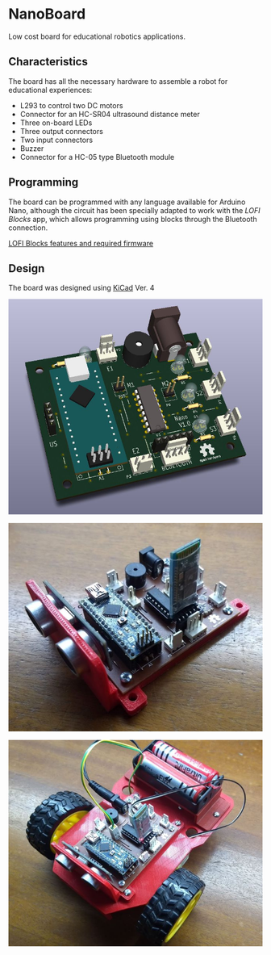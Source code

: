 # NanoBoard
 Low cost board for educational robotics applications.
 
## Characteristics
The board has all the necessary hardware to assemble a robot for educational experiences:
- L293 to control two DC motors
- Connector for an HC-SR04 ultrasound distance meter
- Three on-board LEDs
- Three output connectors
- Two input connectors
- Buzzer
- Connector for a HC-05 type Bluetooth module

## Programming
The board can be programmed with any language available for Arduino Nano, although the circuit has been specially adapted to work with the *LOFI Blocks* app, which allows programming using blocks through the Bluetooth connection.

[LOFI Blocks features and required firmware](https://lofiblocks.com/en/)

## Design
The board was designed using [KiCad](https://kicad-pcb.org/) Ver. 4

![Model](https://github.com/Open-Hardware-Latinoamerica/NanoBoard/blob/master/Imagenes/3dModel.JPG?raw=true)

![Photo](https://github.com/Open-Hardware-Latinoamerica/NanoBoard/blob/master/Imagenes/FotoPCB.jpg?raw=true)

![Robot](https://github.com/Open-Hardware-Latinoamerica/NanoBoard/blob/master/Imagenes/robot.jpg?raw=true)
